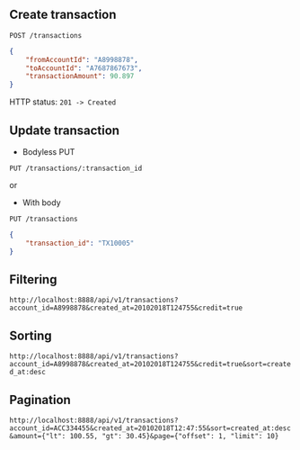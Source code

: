 

## Create transaction
`POST /transactions`

```json
{
	"fromAccountId": "A8998878",
	"toAccountId": "A7687867673",
	"transactionAmount": 90.897
}
```

HTTP status: `201 -> Created`

## Update transaction

* Bodyless PUT

`PUT /transactions/:transaction_id`

or
* With body

`PUT /transactions`

```json
{
	"transaction_id": "TX10005"
}
```

## Filtering

`http://localhost:8888/api/v1/transactions?account_id=A8998878&created_at=20102018T124755&credit=true`

## Sorting

`http://localhost:8888/api/v1/transactions?account_id=A8998878&created_at=20102018T124755&credit=true&sort=created_at:desc`

## Pagination

`http://localhost:8888/api/v1/transactions?account_id=ACC334455&created_at=20102018T12:47:55&sort=created_at:desc&amount={"lt": 100.55, "gt": 30.45}&page={"offset": 1, "limit": 10}`